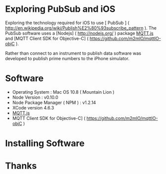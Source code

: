 # Exploring PubSub and iOS

Exploring the technology required for iOS to use [ PubSub ] ( http://en.wikipedia.org/wiki/Publish%E2%80%93subscribe_pattern ). 
The PubSub software uses a [Nodejs] ( http://nodejs.org/ ) package 
[ MQTT.js ]( https://github.com/adamvr/MQTT.js/) and [MQTT Client SDK for Objective-C] ( https://github.com/m2mIO/mqttIO-objC ).

Rather than connect to an instrument to publish data software was developed 
to publish prime numbers to the iPhone simulator.



# Software
 
* Operating System : Mac OS 10.8 ( Mountain Lion )
* Node Version : v0.10.0 
* Node Package Manager ( NPM ) : v1.2.14 
* XCode version 4.6.3
* [ MQTT.js ]( https://github.com/adamvr/MQTT.js/ ) 
* MQTT Client SDK for Objective-C] ( https://github.com/m2mIO/mqttIO-objC )



# Installing Software



# Thanks

